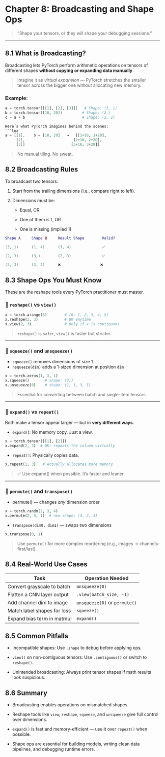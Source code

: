 # Chapter 8: Broadcasting and Shape Ops

> “Shape your tensors, or they will shape your debugging sessions.”

---

## 8.1 What is Broadcasting?

Broadcasting lets PyTorch perform arithmetic operations on tensors of different shapes **without copying or expanding data manually**.

> Imagine it as *virtual expansion* — PyTorch stretches the smaller tensor across the bigger one without allocating new memory.

### Example:

```python
a = torch.tensor([[1], [2], [3]])   # Shape: (3, 1)
b = torch.tensor([10, 20])         # Shape: (2,)
c = a + b                          # Shape: (3, 2)

Here’s what PyTorch imagines behind the scenes:
```lua
a = [[1],    b = [10, 20]   →   [[1+10, 1+20],
     [2],                      [2+10, 2+20],
     [3]]                     [3+10, 3+20]]
```
> No manual tiling. No sweat.

## 8.2 Broadcasting Rules
To broadcast two tensors:

1. Start from the trailing dimensions (i.e., compare right to left).

2. Dimensions must be:

    - Equal, OR

    - One of them is 1, OR

    - One is missing (implied 1)

```lua
Shape A	    Shape B	    Result Shape	    Valid?

(3, 1)	    (1, 4)	    (3, 4)	            ✅

(2, 3)	    (3,)	    (2, 3)	            ✅

(2, 3)	    (3, 2)	    ❌	               ❌

```


## 8.3 Shape Ops You Must Know
These are the reshape tools every PyTorch practitioner must master.

### 🔹 `reshape()` vs `view()`
```python
x = torch.arange(6)        # [0, 1, 2, 3, 4, 5]
x.reshape(2, 3)            # OK anytime
x.view(2, 3)               # Only if x is contiguous
```
> `reshape()` is `safer`, `view()` is faster but stricter.
---

### 🔹 `squeeze()` and `unsqueeze()`
- `squeeze()` removes dimensions of size 1
- `nsqueeze(dim)` adds a 1-sized dimension at position `dim`
```python
x = torch.zeros(1, 3, 1)
x.squeeze()       # shape: (3,)
x.unsqueeze(0)    # shape: (1, 1, 3, 1)
```
> Essential for converting between batch and single-item tensors.
---

### 🔹 `expand()` vs `repeat()`
Both make a tensor appear larger — but in **very different ways**.
- `expand(`): No memory copy. Just a view.
```python
x = torch.tensor([[1], [2]])
x.expand(2, 3)  # OK: repeats the column virtually
```
- `repeat()`: Physically copies data.
```python
x.repeat(1, 3)   # Actually allocates more memory
```
> ✅ Use expand() when possible. It’s faster and leaner.
---

### 🔹 `permute()` and `transpose()`
- permute() — changes *any* dimension order
```python
x = torch.randn(2, 3, 4)
x.permute(2, 0, 1)  # new shape: (4, 2, 3)
```

- `transpose(dim0, dim1)` — swaps two dimensions
```python
x.transpose(0, 1)
```
> Use `permute()` for more complex reordering (e.g., images → channels-first/last).

## 8.4 Real-World Use Cases

| Task                              | Operation Needed               |
|-----------------------------------|--------------------------------|
| Convert grayscale to batch        | `unsqueeze(0)`                 |
| Flatten a CNN layer output        | `.view(batch_size, -1)`        |
| Add channel dim to image          | `unsqueeze(0)` or `permute()`  |
| Match label shapes for loss       | `squeeze()`                    |
| Expand bias term in matmul        | `expand()`                     |



##  8.5 Common Pitfalls
- Incompatible shapes: Use `.shape` to debug before applying ops.

- `view()` on non-contiguous tensors: Use `.contiguous()` or switch to `reshape()`.

- Unintended broadcasting: Always print tensor shapes if math results look suspicious.

## 8.6 Summary
- Broadcasting enables operations on mismatched shapes.

- Reshape tools like `view`, `reshape`, `squeeze`, and `unsqueeze` give full control over dimensions.

- `expand()` is fast and memory-efficient — use it over `repeat()` when possible.

- Shape ops are essential for building models, writing clean data pipelines, and debugging runtime errors.

